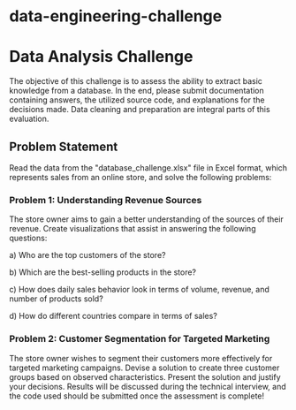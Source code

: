 # data-engineering-challenge

# Data Analysis Challenge

The objective of this challenge is to assess the ability to extract basic knowledge from a database. In the end, please submit documentation containing answers, the utilized source code, and explanations for the decisions made. Data cleaning and preparation are integral parts of this evaluation.

## Problem Statement

Read the data from the "database_challenge.xlsx" file in Excel format, which represents sales from an online store, and solve the following problems:

### Problem 1: Understanding Revenue Sources

The store owner aims to gain a better understanding of the sources of their revenue. Create visualizations that assist in answering the following questions:

a) Who are the top customers of the store?

b) Which are the best-selling products in the store?

c) How does daily sales behavior look in terms of volume, revenue, and number of products sold?

d) How do different countries compare in terms of sales?

### Problem 2: Customer Segmentation for Targeted Marketing

The store owner wishes to segment their customers more effectively for targeted marketing campaigns. Devise a solution to create three customer groups based on observed characteristics. Present the solution and justify your decisions. Results will be discussed during the technical interview, and the code used should be submitted once the assessment is complete!
